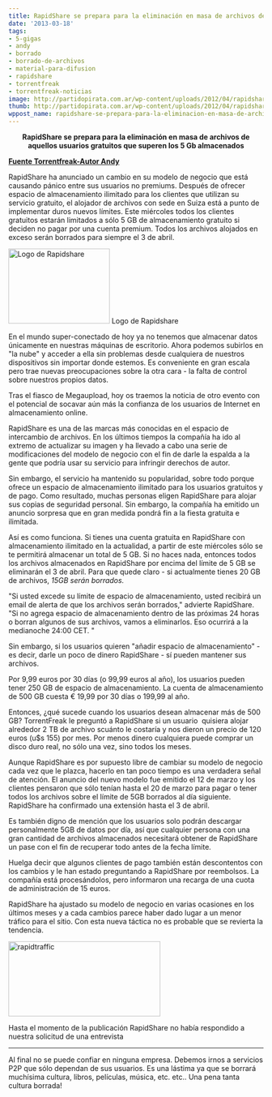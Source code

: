 ```yaml
---
title: RapidShare se prepara para la eliminación en masa de archivos de los usuarios
date: '2013-03-18'
tags:
- 5-gigas
- andy
- borrado
- borrado-de-archivos
- material-para-difusion
- rapidshare
- torrentfreak
- torrentfreak-noticias
image: http://partidopirata.com.ar/wp-content/uploads/2012/04/rapidsharelogo.jpg
thumb: http://partidopirata.com.ar/wp-content/uploads/2012/04/rapidsharelogo-150x148.jpg
wppost_name: rapidshare-se-prepara-para-la-eliminacion-en-masa-de-archivos-de-los-usuarios
---
```


<p style="text-align: center;"><strong>RapidShare se prepara para la eliminación en masa de archivos de aquellos usuarios gratuitos que superen los 5 Gb almacenados
</strong></p>
<strong><a href="http://torrentfreak.com/rapidshare-prepares-to-mass-delete-free-user-data-over-5gb-130318/" target="_blank">Fuente Torrentfreak-Autor Andy</a></strong>

RapidShare ha anunciado un cambio en su modelo de negocio que está causando pánico entre sus usuarios no premiums. Después de ofrecer espacio de almacenamiento ilimitado para los clientes que utilizan su servicio gratuito, el alojador de archivos con sede en Suiza está a punto de implementar duros nuevos límites. Este miércoles todos los clientes gratuitos estarán limitados a sólo 5 GB de almacenamiento gratuito si deciden no pagar por una cuenta premium. Todos los archivos alojados en exceso serán borrados para siempre el 3 de abril.

<a href="http://partidopirata.com.ar/wp-content/uploads/2012/04/rapidsharelogo.jpg"><img class="size-full wp-image-4148" alt="Logo de Rapidshare" src="http://partidopirata.com.ar/wp-content/uploads/2012/04/rapidsharelogo.jpg" width="200" height="148" /></a> Logo de Rapidshare


En el mundo super-conectado de hoy ya no tenemos que almacenar datos únicamente en nuestras máquinas de escritorio. Ahora podemos subirlos en "la nube" y acceder a ella sin problemas desde cualquiera de nuestros dispositivos sin importar donde estemos. Es conveniente en gran escala pero trae nuevas preocupaciones sobre la otra cara - la falta de control sobre nuestros propios datos.

Tras el fiasco de Megaupload, hoy os traemos la noticia de otro evento con el potencial de socavar aún más la confianza de los usuarios de Internet en almacenamiento online.

RapidShare es una de las marcas más conocidas en el espacio de intercambio de archivos. En los últimos tiempos la compañía ha ido al extremo de actualizar su imagen y ha llevado a cabo una serie de modificaciones del modelo de negocio con el fin de darle la espalda a la gente que podría usar su servicio para infringir derechos de autor.

Sin embargo, el servicio ha mantenido su popularidad, sobre todo porque ofrece un espacio de almacenamiento ilimitado para los usuarios gratuitos y de pago. Como resultado, muchas personas eligen RapidShare para alojar sus copias de seguridad personal. Sin embargo, la compañía ha emitido un anuncio sorpresa que en gran medida pondrá fin a la fiesta gratuita e ilimitada.

Así es como funciona. Si tienes una cuenta gratuita en RapidShare con almacenamiento ilimitado en la actualidad, a partir de este miércoles sólo se te permitirá almacenar un total de 5 GB. Si no haces nada, entonces todos los archivos almacenados en RapidShare por encima del límite de 5 GB se eliminarán el 3 de abril. Para que quede claro - si actualmente tienes 20 GB de archivos, <em>15GB serán borrados.</em>

"Si usted excede su límite de espacio de almacenamiento, usted recibirá un email de alerta de que los archivos serán borrados," advierte RapidShare. "Si no agrega espacio de almacenamiento dentro de las próximas 24 horas o borran algunos de sus archivos, vamos a eliminarlos. Eso ocurrirá a la medianoche 24:00 CET. "

Sin embargo, si los usuarios quieren "añadir espacio de almacenamiento" - es decir, darle un poco de dinero RapidShare - sí pueden mantener sus archivos.

Por 9,99 euros por 30 días (o 99,99 euros al año), los usuarios pueden tener 250 GB de espacio de almacenamiento. La cuenta de almacenamiento de 500 GB cuesta € 19,99 por 30 días o 199,99 al año.

Entonces, ¿qué sucede cuando los usuarios desean almacenar más de 500 GB? TorrentFreak le preguntó a RapidShare si un usuario  quisiera alojar alrededor 2 TB de archivo scuánto le costaría y nos dieron un precio de 120 euros (u$s 155) por mes. Por menos dinero cualquiera puede comprar un disco duro real, no sólo una vez, sino todos los meses.

Aunque RapidShare es por supuesto libre de cambiar su modelo de negocio cada vez que le plazca, hacerlo en tan poco tiempo es una verdadera señal de atención. El anuncio del nuevo modelo fue emitido el 12 de marzo y los clientes pensaron que sólo tenían hasta el 20 de marzo para pagar o tener todos los archivos sobre el límite de 5GB borrados al día siguiente. RapidShare ha confirmado una extensión hasta el 3 de abril.

Es también digno de mención que los usuarios solo podrán descargar personalmente 5GB de datos por día, así que cualquier persona con una gran cantidad de archivos almacenados necesitará obtener de RapidShare un pase con el fin de recuperar todo antes de la fecha límite.

Huelga decir que algunos clientes de pago también están descontentos con los cambios y le han estado preguntando a RapidShare por reembolsos. La compañía está procesándolos, pero informaron una recarga de una cuota de administración de 15 euros.

RapidShare ha ajustado su modelo de negocio en varias ocasiones en los últimos meses y a cada cambios parece haber dado lugar a un menor tráfico para el sitio. Con esta nueva táctica no es probable que se revierta la tendencia.

<a href="http://partidopirata.com.ar/wp-content/uploads/2013/03/rapidtraffic.jpg"><img class="aligncenter size-medium wp-image-8890" alt="rapidtraffic" src="http://partidopirata.com.ar/wp-content/uploads/2013/03/rapidtraffic-300x148.jpg" width="300" height="148" /></a>

Hasta el momento de la publicación RapidShare no había respondido a nuestra solicitud de una entrevista

<hr />

Al final no se puede confiar en ninguna empresa. Debemos irnos a servicios P2P que sólo dependan de sus usuarios.
Es una lástima ya que se borrará muchísima cultura, libros, películas, música, etc. etc.. Una pena tanta cultura borrada!
